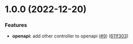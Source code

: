 # 1.0.0 (2022-12-20)


### Features

* **openapi:** add other controller to openapi ([#9](https://github.com/omermorad/trytry/issues/9)) ([611f303](https://github.com/omermorad/trytry/commit/611f3034c3bd40b960a48de46ea030646a77d811))



